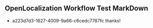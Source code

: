 ## OpenLocalization Workflow Test MarkDown
* a223d7d3-1627-4009-9a66-c6cedc7787fc 
thanks!<!--HONumber=Feb16_HO4-->
